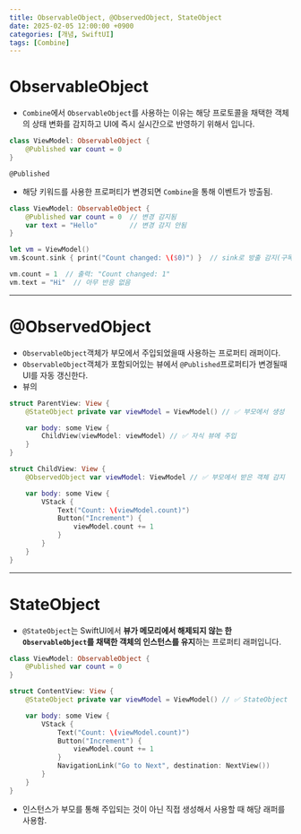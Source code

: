 ```yaml
---
title: ObservableObject, @ObservedObject, StateObject
date: 2025-02-05 12:00:00 +0900
categories: [개념, SwiftUI]
tags: [Combine]
---
```


# ObservableObject

- `Combine`에서 `ObservableObject`를 사용하는 이유는 해당 프로토콜을 채택한 객체의 상태 변화를 감지하고 UI에 즉시 실시간으로 반영하기 위해서 입니다.

```swift
class ViewModel: ObservableObject {
	@Published var count = 0
}
```

<aside>

`@Published` 
- 해당 키워드를 사용한 프로퍼티가 변경되면 `Combine`을 통해 이벤트가 방출됨.

```swift
class ViewModel: ObservableObject {
    @Published var count = 0  // 변경 감지됨
    var text = "Hello"        // 변경 감지 안됨
}

let vm = ViewModel()
vm.$count.sink { print("Count changed: \($0)") }  // sink로 방출 감지(구독)

vm.count = 1  // 출력: "Count changed: 1"
vm.text = "Hi"  // 아무 반응 없음

```

</aside>

---

# @ObservedObject

- `ObservableObject`객체가 부모에서 주입되었을때 사용하는 프로퍼티 래퍼이다.
- `ObservableObject`객체가 포함되어있는 뷰에서 `@Published`프로퍼티가 변경될때 UI를 자동 갱신한다.
- 뷰의

```swift
struct ParentView: View {
    @StateObject private var viewModel = ViewModel() // ✅ 부모에서 생성

    var body: some View {
        ChildView(viewModel: viewModel) // ✅ 자식 뷰에 주입
    }
}
```

```swift
struct ChildView: View {
    @ObservedObject var viewModel: ViewModel // ✅ 부모에서 받은 객체 감지

    var body: some View {
        VStack {
            Text("Count: \(viewModel.count)")
            Button("Increment") {
                viewModel.count += 1
            }
        }
    }
}
```

---

# StateObject

- `@StateObject`는 SwiftUI에서 **뷰가 메모리에서 해제되지 않는 한 `ObservableObject`를 채택한 객체의 인스턴스를 유지**하는 프로퍼티 래퍼입니다.

```swift
class ViewModel: ObservableObject {
    @Published var count = 0
}

struct ContentView: View {
    @StateObject private var viewModel = ViewModel() // ✅ StateObject 사용

    var body: some View {
        VStack {
            Text("Count: \(viewModel.count)")
            Button("Increment") {
                viewModel.count += 1
            }
            NavigationLink("Go to Next", destination: NextView())
        }
    }
}
```

- 인스턴스가 부모를 통해 주입되는 것이 아닌 직접 생성해서 사용할 때 해당 래퍼를 사용함.
